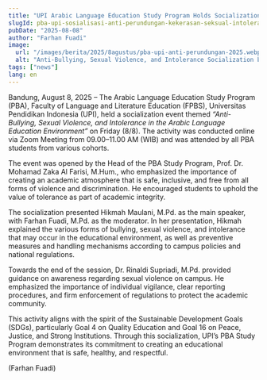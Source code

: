 ```yaml
---
title: "UPI Arabic Language Education Study Program Holds Socialization on Anti-Bullying, Sexual Violence, and Intolerance"
slugId: pba-upi-sosialisasi-anti-perundungan-kekerasan-seksual-intoleransi-2025
pubDate: "2025-08-08"
author: "Farhan Fuadi"
image:
  url: "/images/berita/2025/8agustus/pba-upi-anti-perundungan-2025.webp"
  alt: "Anti-Bullying, Sexual Violence, and Intolerance Socialization by UPI Arabic Language Education Study Program"
tags: ["news"]
lang: en
---
```


Bandung, August 8, 2025 – The Arabic Language Education Study Program (PBA), Faculty of Language and Literature Education (FPBS), Universitas Pendidikan Indonesia (UPI), held a socialization event themed *“Anti-Bullying, Sexual Violence, and Intolerance in the Arabic Language Education Environment”* on Friday (8/8). The activity was conducted online via Zoom Meeting from 09.00–11.00 AM (WIB) and was attended by all PBA students from various cohorts.  

The event was opened by the Head of the PBA Study Program, Prof. Dr. Mohamad Zaka Al Farisi, M.Hum., who emphasized the importance of creating an academic atmosphere that is safe, inclusive, and free from all forms of violence and discrimination. He encouraged students to uphold the value of tolerance as part of academic integrity.  

The socialization presented Hikmah Maulani, M.Pd. as the main speaker, with Farhan Fuadi, M.Pd. as the moderator. In her presentation, Hikmah explained the various forms of bullying, sexual violence, and intolerance that may occur in the educational environment, as well as preventive measures and handling mechanisms according to campus policies and national regulations.  

Towards the end of the session, Dr. Rinaldi Supriadi, M.Pd. provided guidance on awareness regarding sexual violence on campus. He emphasized the importance of individual vigilance, clear reporting procedures, and firm enforcement of regulations to protect the academic community.  

This activity aligns with the spirit of the Sustainable Development Goals (SDGs), particularly Goal 4 on Quality Education and Goal 16 on Peace, Justice, and Strong Institutions. Through this socialization, UPI’s PBA Study Program demonstrates its commitment to creating an educational environment that is safe, healthy, and respectful.  

(Farhan Fuadi)
